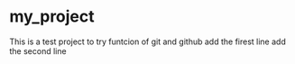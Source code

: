 # my_project
This is a test project to try funtcion of git and github
add the firest line
add the second line
